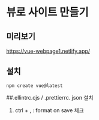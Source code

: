 # 뷰로 사이트 만들기

## 미리보기
https://vue-webpage1.netlify.app/

## 설치
`npm create vue@latest`

##.ellintrc.cjs / .prettierrc. json 설치
1. ctrl + , : format on save 체크
